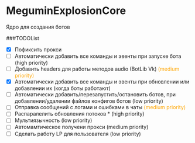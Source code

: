 # MeguminExplosionCore
Ядро для создания ботов

###TODOList
- [X] Пофиксить прокси
- [ ] Автоматически добавить все команды и эвенты при запуске бота (high priority)
- [ ] Добавить headers для работы методов audio (BotLib Vk) <span style="color:orange;">(medium priority)</span>
- [X] Автоматически добавить все команды и эвенты при обновлении или добавлении их (когда боты работают)
- [ ] Автоматически добавить/перезапустить/остановить ботов, при добавлении/удалении файлов  конфигов ботов (low priority)
- [ ] Отправка сообщений с логами и ошибками в чаты <span style="color:orange;">(medium priority)</span>
- [ ] Распаралелить обновления потоков * (high priority)
- [ ] Мультиязычность (low priority)
- [ ] Автомамтическое получени прокси (medium priority)
- [ ] Сделать работу LP для пользователя (low priority)
